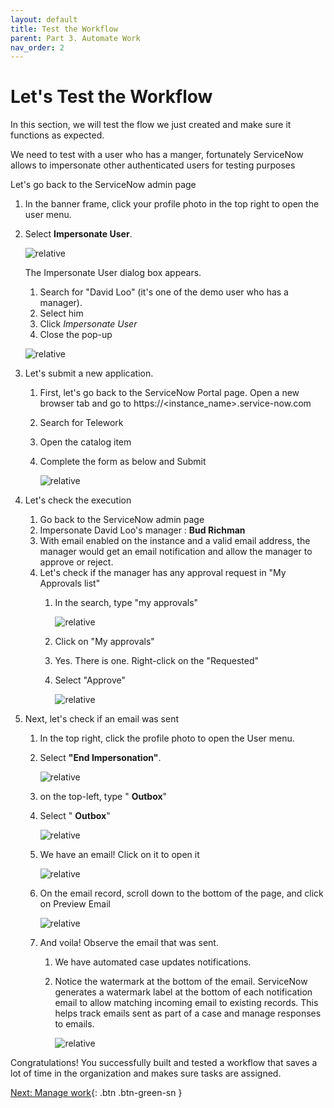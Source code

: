 ```yaml
---
layout: default
title: Test the Workflow
parent: Part 3. Automate Work
nav_order: 2
---
```

# Let's Test the Workflow

In this section, we will test the flow we just created and make sure it functions as expected.

We need to test with a user who has a manger, fortunately ServiceNow allows to impersonate other authenticated users for testing purposes

Let's go back to the ServiceNow admin page

1. In the banner frame, click your profile photo in the top right to open the user menu.

2. Select  **Impersonate User**.

    ![relative](images/Select_Impersonate_User.png)

    The Impersonate User dialog box appears.

    1. Search for "David Loo" (it's one of the demo user who has a manager).
    2. Select him
    3. Click *Impersonate User*
    4. Close the pop-up

    ![relative](images/Close_the_Impersonation_Pop-up.png)

3. Let's submit a new application.

    1. First, let's go back to the ServiceNow Portal page. Open a new browser tab and go to https://\<instance\_name\>.service-now.com
    2. Search for Telework
    3. Open the catalog item
    4. Complete the form as below and Submit

        ![relative](images/catalog_item_form.png)

4. Let's check the execution

    1. Go back to the ServiceNow admin page
    2. Impersonate David Loo's manager : **Bud Richman**
    3. With email enabled on the instance and a valid email address, the manager would get an email notification and allow the manager to approve or reject.
    4. Let's check if the manager has any approval request in "My Approvals list"
        1. In the search, type "my approvals"

            ![relative](images/Search_My_Approvals.png)

        2. Click on "My approvals"

        3. Yes. There is one. Right-click on the "Requested"

        4. Select "Approve"

            ![relative](images/Select_Approve.png)


5. Next, let's check if an email was sent

      1. In the top right, click the profile photo to open the User menu.

      2. Select  **"End Impersonation"**.

          ![relative](images/Click_on_End_Impersonation.png)

      3. on the top-left, type " **Outbox**"

      4. Select " **Outbox**"

          ![relative](images/Click_the_Outbox_link.png)

      5. We have an email! Click on it to open it

          ![relative](images/Click_on_the_email_link.png)

      6. On the email record, scroll down to the bottom of the page, and click on Preview Email

          ![relative](images/Click_on_Preview_Email.png)

      7. And voila! Observe the email that was sent.

          1. We have automated case updates notifications.

          2. Notice the watermark at the bottom of the email. ServiceNow generates a watermark label at the bottom of each notification email to allow matching incoming email to existing records. This helps track emails sent as part of a case and manage responses to emails.

              ![relative](images/Preview_Email_Telework.png)

Congratulations! You successfully built and tested a workflow that saves a lot of time in the organization and makes sure tasks are assigned.

[Next: Manage work](../Part_4_Manage_Work/Part_4.0_Main.md){: .btn .btn-green-sn }